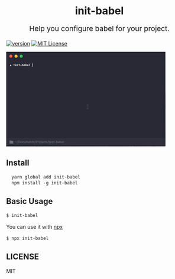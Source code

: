 <h1 align="center">
  init-babel
  <br>
</h1>
<p align="center" style="font-size: 1.2rem;">Help you configure babel for your project.</p>

[![version][version-badge]][package]
[![MIT License][license-badge]][LICENSE]

![screencast](./screencast.gif)

## Install

```
  yarn global add init-babel
  npm install -g init-babel
```

## Basic Usage
```bash
$ init-babel
```

You can use it with [npx](https://github.com/zkat/npx)

```bash
$ npx init-babel
```

## LICENSE

MIT

[version-badge]: https://img.shields.io/npm/v/init-babel.svg?style=flat-square
[package]: https://www.npmjs.com/package/init-babel
[license-badge]: https://img.shields.io/npm/l/init-babel.svg?style=flat-square
[license]: https://github.com/paypal/init-babel/blob/master/LICENSE